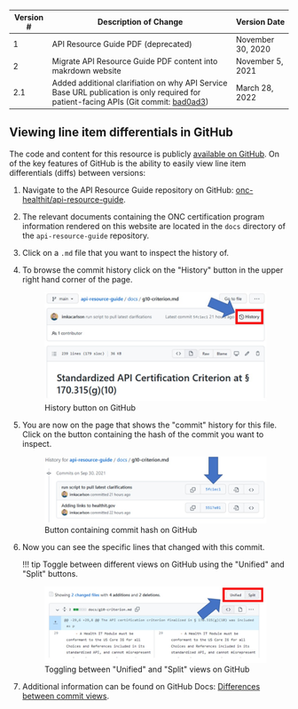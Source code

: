| Version #| Description of Change | Version Date |
| ---------| ----------------------|--------------|
| 1        | API Resource Guide PDF (deprecated)     | November 30, 2020 |
| 2        | Migrate API Resource Guide PDF content into makrdown website     | November 5, 2021 |
| 2.1        | Added additional clarifiation on why API Service Base URL publication is only required for patient-facing APIs (Git commit: <a target = "_blank" href = "https://github.com/onc-healthit/api-resource-guide/commit/bad0ad306f840874373d63d4c19cceedc250e049">bad0ad3</a>)  | March 28, 2022 |

## Viewing line item differentials in GitHub
The code and content for this resource is publicly <a href = "https://github.com/onc-healthit/api-resource-guide" target = "_blank">available on GitHub</a>. On of the key features of GitHub is the ability to easily view line item differentials (diffs) between versions:

1. Navigate to the API Resource Guide repository on GitHub: <a href = "https://github.com/onc-healthit/api-resource-guide" target = "_blank">onc-healthit/api-resource-guide</a>.
1. The relevant documents containing the ONC certification program information rendered on this website are located in the `docs` directory of the `api-resource-guide` repository.
1. Click on a `.md` file that you want to inspect the history of.
1. To browse the commit history click on the "History" button in the upper right hand corner of the page.
    <figure>
        <img alt = "GitHub history button located in the upper right hand corner" src="../images/gh-history-button.jpg" width="500" />
        <figcaption>History button on GitHub</figcaption>
    </figure>
1. You are now on the page that shows the "commit" history for this file. Click on the button containing the hash of the commit you want to inspect.
    <figure>
        <img alt = "Commit hash button on GitHub" src="../images/gh-commit-hash-button.jpg" width="600" />
        <figcaption>Button containing commit hash on GitHub</figcaption>
    </figure>
1. Now you can see the specific lines that changed with this commit.

    !!! tip
        Toggle between different views on GitHub using the "Unified" and "Split" buttons.
        <figure>
            <img alt = "Unified and Split toggle buttons on GitHub" src="../images/gh-unified-split-buttons.jpg" width="600" />
            <figcaption>Toggling between "Unified" and "Split" views on GitHub</figcaption>
         </figure>

1. Additional information can be found on GitHub Docs: <a href = "https://docs.github.com/en/github/committing-changes-to-your-project/viewing-and-comparing-commits/differences-between-commit-views" target = "_blank">Differences between commit views</a>.
